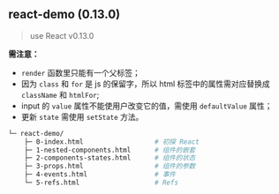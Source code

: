 ## react-demo (0.13.0)

> use React v0.13.0

**需注意：**

- ``render`` 函数里只能有一个父标签；
- 因为 ``class`` 和 ``for`` 是 js 的保留字，所以 html 标签中的属性需对应替换成 ``className`` 和 ``htmlFor``;
- input 的 ``value`` 属性不能使用户改变它的值，需使用 ``defaultValue`` 属性；
- 更新 ``state`` 需使用 ``setState`` 方法。

``` bash
└─ react-demo/
    ├─ 0-index.html                  # 初探 React
    ├─ 1-nested-components.html      # 组件的嵌套
    ├─ 2-components-states.html      # 组件的状态
    ├─ 3-props.html                  # 组件的参数
    ├─ 4-events.html                 # 事件
    └─ 5-refs.html                   # Refs
```
